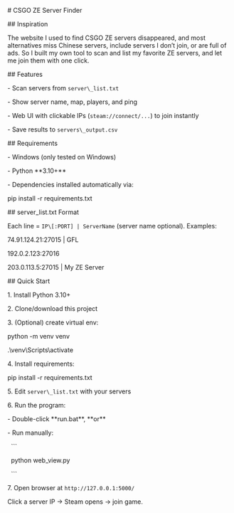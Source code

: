 \# CSGO ZE Server Finder



\## Inspiration

The website I used to find CSGO ZE servers disappeared, and most alternatives miss Chinese servers, include servers I don’t join, or are full of ads. So I built my own tool to scan and list my favorite ZE servers, and let me join them with one click.



\## Features

\- Scan servers from `server\_list.txt`

\- Show server name, map, players, and ping

\- Web UI with clickable IPs (`steam://connect/...`) to join instantly

\- Save results to `servers\_output.csv`



\## Requirements

\- Windows (only tested on Windows)

\- Python \*\*3.10+\*\*

\- Dependencies installed automatically via:

pip install -r requirements.txt



\## server\_list.txt Format

Each line = `IP\[:PORT] | ServerName` (server name optional). Examples:

74.91.124.21:27015 | GFL

192.0.2.123:27016

203.0.113.5:27015 | My ZE Server



\## Quick Start

1\. Install Python 3.10+

2\. Clone/download this project

3\. (Optional) create virtual env:

python -m venv venv

.\\venv\\Scripts\\activate

4\. Install requirements:

pip install -r requirements.txt

5\. Edit `server\_list.txt` with your servers

6\. Run the program:

\- Double-click \*\*run.bat\*\*, \*\*or\*\*

\- Run manually:

&nbsp; ```

&nbsp; python web\_view.py

&nbsp; ```

7\. Open browser at `http://127.0.0.1:5000/`



Click a server IP → Steam opens → join game.










